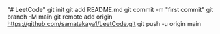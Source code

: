 "# LeetCode"  git init git add README.md git commit -m "first commit" git branch -M main git remote add origin https://github.com/samatakaya1/LeetCode.git git push -u origin main
